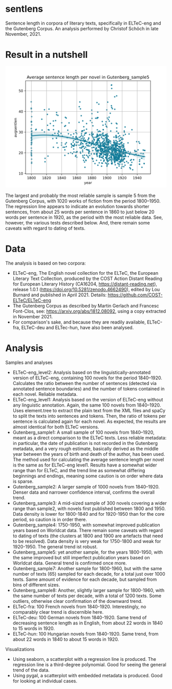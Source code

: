 # sentlens

Sentence length in corpora of literary texts, specifically in ELTeC-eng and the Gutenberg Corpus. An analysis performed by Christof Schöch in late November, 2021. 

# Result in a nutshell

![](https://raw.githubusercontent.com/christofs/sentlens/main/results/Gutenberg_sample5/avgsentlens%2Bregression.png)

The largest and probably the most reliable sample is sample 5 from the Gutenberg Corpus, with 1020 works of fiction from the period 1800–1950. The regression line appears to indicate an evolution towards shorter sentences, from about 25 words per sentence in 1860 to just below 20 words per sentence in 1920, as the period with the most reliable data. See, however, the various tests described below. And, there remain some caveats with regard to dating of texts. 

# Data 

The analysis is based on two corpora: 
* ELTeC-eng, The English novel collection for the ELTeC, the European Literary Text Collection, produced by the COST Action Distant Reading for European Literary History (CA16204, https://distant-reading.net), release 1.0.1 (https://doi.org/10.5281/zenodo.4662490), edited by Lou Burnard and published in April 2021. Details: https://github.com/COST-ELTeC/ELTeC-eng
* The Gutenberg Corpus as described by Martin Gerlach and Francesc Font-Clos, see: https://arxiv.org/abs/1812.08092, using a copy extracted in November 2021. 
* For comparison's sake, and because they are readily available, ELTeC-fra, ELTeC-deu and ELTec-hun, have also been analysed. 

# Analysis

Samples and analyses

* ELTeC-eng_level2: Analysis based on the linguistically-annotated version of ELTeC-eng, containing 100 novels for the period 1840–1920. Calculates the ratio between the number of sentences (detected via annotated sentence boundaries) and the number of tokens contained in each novel. Reliable metadata. 
* ELTeC-eng_level1: Analysis based on the version of ELTeC-eng without any linguistic annotation. Again, the same 100 novels from 1840–1920. Uses element.tree to extract the plain text from the XML files and spaCy to split the texts into sentences and tokens. Then, the ratio of tokens per sentence is calculated again for each novel. As expected, the results are almost identical for both ELTeC versions. 
* Gutenberg_sample1: A small sample of 100 novels from 1840–1920, meant as a direct comparison to the ELTeC texts. Less reliable metadata: in particular, the date of publication is not recorded in the Gutenberg metadata, and a very rough estimate, basically derived as the middle year between the years of birth and death of the author, has been used. The method used for calculating the average sentence length per novel is the same as for ELTeC-eng level1. Results have a somewhat wider range than for ELTeC, and the trend line as somewhat differing beginnings and endings, meaning some caution is on order where data is sparse. 
* Gutenberg_sample2: A larger sample of 1000 novels from 1840–1920. Denser data and narrower confidence interval, confirms the overall trend. 
* Gutenberg_sample3: A mid-sized sample of 300 novels covering a wider range than sample2, with novels first published between 1800 and 1950. Data density is lower for 1800-1840 and for 1920-1950 than for the core period, so caution is in order there.
* Gutenberg_sample4: 1750-1950, with somewhat improved publication years based on Worldcat data. There remain some caveats with regard to dating of texts (the clusters at 1800 and 1900 are artefacts that need to be resolved). Data density is very weak for 1750-1800 and weak for 1920-1950. The general trend ist robust. 
* Gutenberg_sample5: yet another sample, for the years 1800-1950, with the same improved but still imperfect publication years based on Worldcat data. General trend is confirmed once more. 
* Gutenberg_sample7: Another sample for 1800-1960, but with the same number of texts (65) sampled for each decade, for a total just over 1000 texts. Same amount of evidence for each decade, but sampled from bins of different sizes. 
* Gutenberg_sample8: Another, slightly larger sample for 1800-1960, with the same number of texts per decade, with a total of 1200 texts. Some outliers, otherwise clear confirmation of the downward trend. 
* ELTeC-fra: 100 French novels from 1840-1920. Interestingly, no comparably clear trend is discernible here. 
* ELTeC-deu: 100 German novels from 1840-1920. Same trend of decreasing sentence length as in English, from about 22 words in 1840 to 15 words in 1920.
* ELTeC-hun: 100 Hungarian novels from 1840-1920. Same trend, from about 22 words in 1840 to about 15 words in 1920. 

Visualizations

* Using seaborn, a scatterplot with a regression line is produced. The regression line is a third-degree polynomial. Good for seeing the general trend of the data. 
* Using pygal, a scatterplot with embedded metadata is produced. Good for looking at individual cases. 

